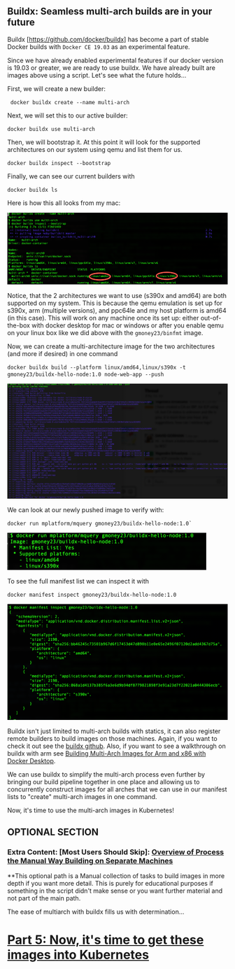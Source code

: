 ## Buildx: Seamless multi-arch builds are in your future

Buildx [https://github.com/docker/buildx] has become a part of stable Docker builds with `Docker CE 19.03` as an experimental feature. 

Since we have already enabled experimental features if our docker version is 19.03 or greater, we are ready to use buildx. We have already built are images above using a script. Let's see what the future holds...

First, we will create a new builder:
```
 docker buildx create --name multi-arch
```
Next, we will set this to our active builder:
```
docker buildx use multi-arch
```
Then, we will bootstrap it. At this point it will look for the supported architectures on our system using qemu and list them for us.
```
docker buildx inspect --bootstrap
```
Finally, we can see our current builders with
```
docker buildx ls
```

Here is how this all looks from my mac:

![Buildx Mac Setup](images/buildx_setup.png)

Notice, that the 2 architectures we want to use (s390x and amd64) are both supported on my system. This is because the qemu emulation is set up for s390x, arm (multiple versions), and ppc64le and my host platform is amd64 (in this case). This will work on any machine once its set up: either out-of-the-box with docker desktop for mac or windows or after you enable qemu on your linux box like we did above with the `gmoney23/binfmt` image.

Now, we can create a multi-architecture image for the two architectures (and more if desired) in one command
```
docker buildx build --platform linux/amd64,linux/s390x -t gmoney23/buildx-hello-node:1.0 node-web-app --push
```
![Buildx Hello](images/buildx-build-hello-node.png)

We can look at our newly pushed image to verify with:

```
docker run mplatform/mquery gmoney23/buildx-hello-node:1.0`
```
![mplatform buildx hello node](images/mplatform-buildx-hello-node.png)

To see the full manifest list we can inspect it with
```
docker manifest inspect gmoney23/buildx-hello-node:1.0
```

![manifest buildx hello node](images/manifest-buildx-hello-node.png)

Buildx isn't just limited to multi-arch builds with statics, it can also register remote builders to build images on those machines. Again, if you want to check it out see the [buildx github](https://github.com/docker/buildx). Also, if you want to see a walkthrough on buildx with arm see [Building Multi-Arch Images for Arm and x86 with Docker Desktop](https://engineering.docker.com/2019/04/multi-arch-images/).

We can use buildx to simplify the multi-arch process even further by bringing our build pipeline together in one place and allowing us to concurrently construct images for all arches that we can use in our manifest lists to "create" multi-arch images in one command.

Now, it's time to use the multi-arch images in Kubernetes!

## OPTIONAL SECTION

### Extra Content: [Most Users Should Skip]: [Overview of Process the Manual Way Building on Separate Machines](4-Multiarch-manual-addendum.md)

**This optional path is a Manual collection of tasks to build images in more depth if you want more detail. This is purely for educational purposes if something in the script didn't make sense or you want further material and not part of the main path.

The ease of multiarch with buildx fills us with determination...

# [Part 5: Now, it's time to get these images into Kubernetes](5-Deploy-to-Kubernetes.md)

